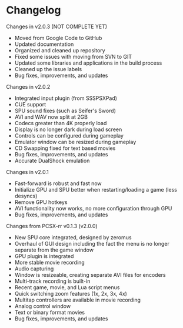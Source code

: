 <h1>Changelog</h1>

Changes in v2.0.3 (NOT COMPLETE YET)

- Moved from Google Code to GitHub<br>
- Updated documentation<br>
- Organized and cleaned up repository<br>
- Fixed some issues with moving from SVN to GIT<br>
- Updated some libraries and applications in the build process
- Cleaned up the issue labels
- Bug fixes, improvements, and updates<br>

Changes in v2.0.2

- Integrated input plugin (from SSSPSXPad)<br>
- CUE support<br>
- SPU sound fixes (such as Seifer's Sword)<br>
- AVI and WAV now split at 2GB<br>
- Codecs greater than 4K properly load<br>
- Display is no longer dark during load screen<br>
- Controls can be configured during gameplay<br>
- Emulator window can be resized during gameplay<br>
- CD Swapping fixed for text based movies<br>
- Bug fixes, improvements, and updates<br>
- Accurate DualShock emulation<br>

Changes in v2.0.1

- Fast-forward is robust and fast now<br>
- Initialize GPU and SPU better when restarting/loading a game (less desyncs)<br>
- Remove GPU hotkeys<br>
- AVI functionality now works, no more configuration through GPU<br>
- Bug fixes, improvements, and updates<br>

Changes from PCSX-rr v0.1.3 (v2.0.0)

- New SPU core integrated, designed by zeromus<br>
- Overhaul of GUI design including the fact the menu is no longer separate from the game window<br>
- GPU plugin is integrated<br>
- More stable movie recording<br>
- Audio capturing<br>
- Window is resizeable, creating separate AVI files for encoders<br>
- Multi-track recording is built-in<br>
- Recent game, movie, and Lua script menus<br>
- Quick switching zoom features (1x, 2x, 3x, 4x)<br>
- Multitap controllers are available in movie recording<br>
- Analog control window<br>
- Text or binary format movies<br>
- Bug fixes, improvements, and updates<br>
